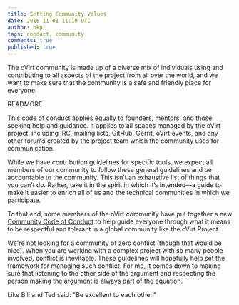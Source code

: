```yaml
---
title: Setting Community Values
date: 2016-11-01 11:10 UTC
author: bkp
tags: conduct, community
comments: true
published: true
---
```

The oVirt community is made up of a diverse mix of individuals using and contributing to all aspects of the project from all over the world, and we want to make sure that the community is a safe and friendly place for everyone.

READMORE

This code of conduct applies equally to founders, mentors, and those seeking help and guidance. It applies to all spaces managed by the oVirt project, including IRC, mailing lists, GitHub, Gerrit, oVirt events, and any other forums created by the project team which the community uses for communication.

While we have contribution guidelines for specific tools, we expect all members of our community to follow these general guidelines and be accountable to the community. This isn’t an exhaustive list of things that you can’t do. Rather, take it in the spirit in which it’s intended&mdash;a guide to make it easier to enrich all of us and the technical communities in which we participate.

To that end, some members of the oVirt community have put together a new [Community Code of Conduct](http://www.ovirt.org/community/about/community-guidelines/) to help guide everyone through what it means to be respectful and tolerant in a global community like the oVirt Project.

We're not looking for a community of zero conflict (though that would be nice). When you are working with a complex project with so many people involved, conflict is inevitable. These guidelines will hopefully help set the framework for managing such conflict. For me, it comes down to making sure that listening to the other side of the argument and respecting the person making the argument is always part of the equation.

Like Bill and Ted said: "Be excellent to each other."
